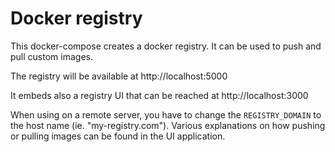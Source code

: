 # Docker registry

This docker-compose creates a docker registry. It can be used to push and pull custom images.

The registry will be available at http://localhost:5000

It embeds also a registry UI that can be reached at http://localhost:3000

When using on a remote server, you have to change the `REGISTRY_DOMAIN` to the host name (ie. "my-registry.com").
Various explanations on how pushing or pulling images can be found in the UI application. 
 